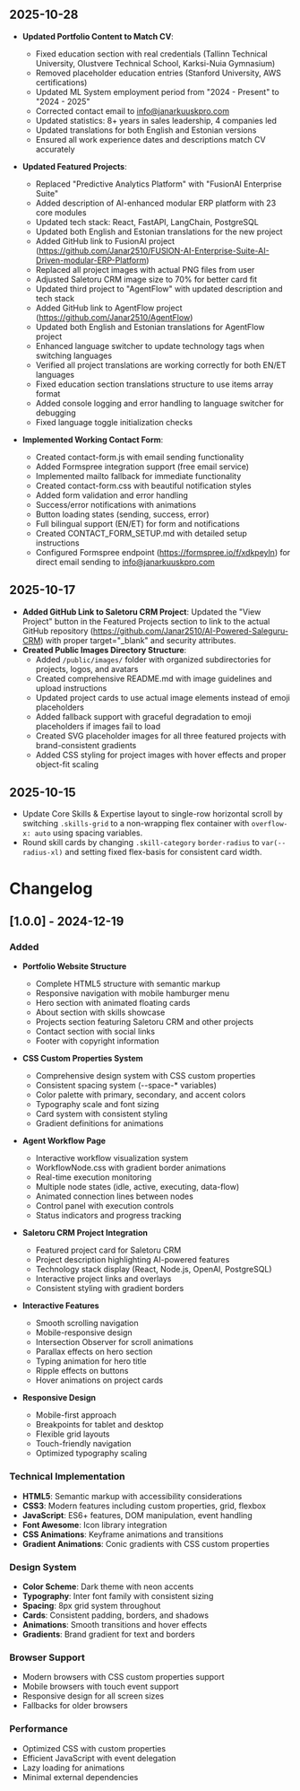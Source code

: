## 2025-10-28
- **Updated Portfolio Content to Match CV**:
  - Fixed education section with real credentials (Tallinn Technical University, Olustvere Technical School, Karksi-Nuia Gymnasium)
  - Removed placeholder education entries (Stanford University, AWS certifications)
  - Updated ML System employment period from "2024 - Present" to "2024 - 2025"
  - Corrected contact email to info@janarkuuskpro.com
  - Updated statistics: 8+ years in sales leadership, 4 companies led
  - Updated translations for both English and Estonian versions
  - Ensured all work experience dates and descriptions match CV accurately

- **Updated Featured Projects**:
  - Replaced "Predictive Analytics Platform" with "FusionAI Enterprise Suite"
  - Added description of AI-enhanced modular ERP platform with 23 core modules
  - Updated tech stack: React, FastAPI, LangChain, PostgreSQL
  - Updated both English and Estonian translations for the new project
  - Added GitHub link to FusionAI project (https://github.com/Janar2510/FUSION-AI-Enterprise-Suite-AI-Driven-modular-ERP-Platform)
  - Replaced all project images with actual PNG files from user
  - Adjusted Saletoru CRM image size to 70% for better card fit
  - Updated third project to "AgentFlow" with updated description and tech stack
  - Added GitHub link to AgentFlow project (https://github.com/Janar2510/AgentFlow)
  - Updated both English and Estonian translations for AgentFlow project
  - Enhanced language switcher to update technology tags when switching languages
  - Verified all project translations are working correctly for both EN/ET languages
  - Fixed education section translations structure to use items array format
  - Added console logging and error handling to language switcher for debugging
  - Fixed language toggle initialization checks

- **Implemented Working Contact Form**:
  - Created contact-form.js with email sending functionality
  - Added Formspree integration support (free email service)
  - Implemented mailto fallback for immediate functionality
  - Created contact-form.css with beautiful notification styles
  - Added form validation and error handling
  - Success/error notifications with animations
  - Button loading states (sending, success, error)
  - Full bilingual support (EN/ET) for form and notifications
  - Created CONTACT_FORM_SETUP.md with detailed setup instructions
  - Configured Formspree endpoint (https://formspree.io/f/xdkpeyln) for direct email sending to info@janarkuuskpro.com

## 2025-10-17
- **Added GitHub Link to Saletoru CRM Project**: Updated the "View Project" button in the Featured Projects section to link to the actual GitHub repository (https://github.com/Janar2510/AI-Powered-Saleguru-CRM) with proper target="_blank" and security attributes.
- **Created Public Images Directory Structure**: 
  - Added `/public/images/` folder with organized subdirectories for projects, logos, and avatars
  - Created comprehensive README.md with image guidelines and upload instructions
  - Updated project cards to use actual image elements instead of emoji placeholders
  - Added fallback support with graceful degradation to emoji placeholders if images fail to load
  - Created SVG placeholder images for all three featured projects with brand-consistent gradients
  - Added CSS styling for project images with hover effects and proper object-fit scaling

## 2025-10-15
- Update Core Skills & Expertise layout to single-row horizontal scroll by switching `.skills-grid` to a non-wrapping flex container with `overflow-x: auto` using spacing variables.
- Round skill cards by changing `.skill-category` `border-radius` to `var(--radius-xl)` and setting fixed flex-basis for consistent card width.
# Changelog

## [1.0.0] - 2024-12-19

### Added
- **Portfolio Website Structure**
  - Complete HTML5 structure with semantic markup
  - Responsive navigation with mobile hamburger menu
  - Hero section with animated floating cards
  - About section with skills showcase
  - Projects section featuring Saletoru CRM and other projects
  - Contact section with social links
  - Footer with copyright information

- **CSS Custom Properties System**
  - Comprehensive design system with CSS custom properties
  - Consistent spacing system (--space-* variables)
  - Color palette with primary, secondary, and accent colors
  - Typography scale and font sizing
  - Card system with consistent styling
  - Gradient definitions for animations

- **Agent Workflow Page**
  - Interactive workflow visualization system
  - WorkflowNode.css with gradient border animations
  - Real-time execution monitoring
  - Multiple node states (idle, active, executing, data-flow)
  - Animated connection lines between nodes
  - Control panel with execution controls
  - Status indicators and progress tracking

- **Saletoru CRM Project Integration**
  - Featured project card for Saletoru CRM
  - Project description highlighting AI-powered features
  - Technology stack display (React, Node.js, OpenAI, PostgreSQL)
  - Interactive project links and overlays
  - Consistent styling with gradient borders

- **Interactive Features**
  - Smooth scrolling navigation
  - Mobile-responsive design
  - Intersection Observer for scroll animations
  - Parallax effects on hero section
  - Typing animation for hero title
  - Ripple effects on buttons
  - Hover animations on project cards

- **Responsive Design**
  - Mobile-first approach
  - Breakpoints for tablet and desktop
  - Flexible grid layouts
  - Touch-friendly navigation
  - Optimized typography scaling

### Technical Implementation
- **HTML5**: Semantic markup with accessibility considerations
- **CSS3**: Modern features including custom properties, grid, flexbox
- **JavaScript**: ES6+ features, DOM manipulation, event handling
- **Font Awesome**: Icon library integration
- **CSS Animations**: Keyframe animations and transitions
- **Gradient Animations**: Conic gradients with CSS custom properties

### Design System
- **Color Scheme**: Dark theme with neon accents
- **Typography**: Inter font family with consistent sizing
- **Spacing**: 8px grid system throughout
- **Cards**: Consistent padding, borders, and shadows
- **Animations**: Smooth transitions and hover effects
- **Gradients**: Brand gradient for text and borders

### Browser Support
- Modern browsers with CSS custom properties support
- Mobile browsers with touch event support
- Responsive design for all screen sizes
- Fallbacks for older browsers

### Performance
- Optimized CSS with custom properties
- Efficient JavaScript with event delegation
- Lazy loading for animations
- Minimal external dependencies
